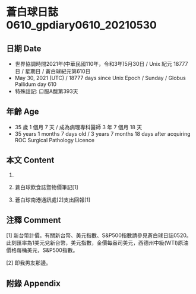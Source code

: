 [_metadata_:encoding]: - "utf-8"
[_metadata_:language]: - "zh-Hant-TW"
[_metadata_:fileformat]: - "markdown"
[_metadata_:MIME_type]: - "text/plain"
[_metadata_:markdown_version]: - "commonmark version 0.29"
[_metadata_:markdown_spec]: - "https://spec.commonmark.org/0.29/"

# 蒼白球日誌0610_gpdiary0610_20210530 #

## 日期 Date ##

* 世界協調時間2021年(中華民國110年，令和3年)5月30日 / Unix 紀元 18777 日 / 星期日 / 蒼白球紀元第610日
* May 30, 2021 (UTC) / 18777 days since Unix Epoch / Sunday / Globus Pallidum day 610
* 特殊註記: 口服A酸第393天

## 年齡 Age ##

* 35 歲 1 個月 7 天 / 成為病理專科醫師 3 年 7 個月 18 天
* 35 years 1 months 7 days old / 3 years 7 months 18 days after acquiring ROC Surgical Pathology Licence

## 本文 Content ##

1. 

    
2. 蒼白球飲食誌暨物價筆記[1]

    
3. 蒼白球南港通訊處[2]支出回報[1]

    

## 注釋 Comment ##

[1] 新台幣計價。有關新台幣、美元指數、S&P500指數請參見蒼白球日誌0520。此刻匯率為1美元兌新台幣，美元指數，金價每盎司美元，西德州中級(WTI)原油價格每桶美元，S&P500指數。


[2] 即我男友那邊。



## 附錄 Appendix ##

